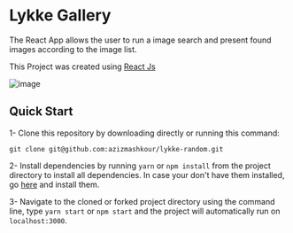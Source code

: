 # Lykke Gallery

The React App allows the user to run a image search and present found images according to the image list.

This Project was created using [React Js](http://reactjs.org)

![image](https://github.com/azizmashkour/lykke-random/blob/16/master/public/preview.png)

## Quick Start

1- Clone this repository by downloading directly or running this command:

```
git clone git@github.com:azizmashkour/lykke-random.git
```

2- Install dependencies by running `yarn` or `npm install` from the project directory to install all dependencies. In case your don't have them installed, go
[here](https://changelog.com/posts/install-node-js-with-homebrew-on-os-x) and install them.

3- Navigate to the cloned or forked project directory using the command line, type `yarn start` or `npm start` and the project will automatically run on `localhost:3000`.
